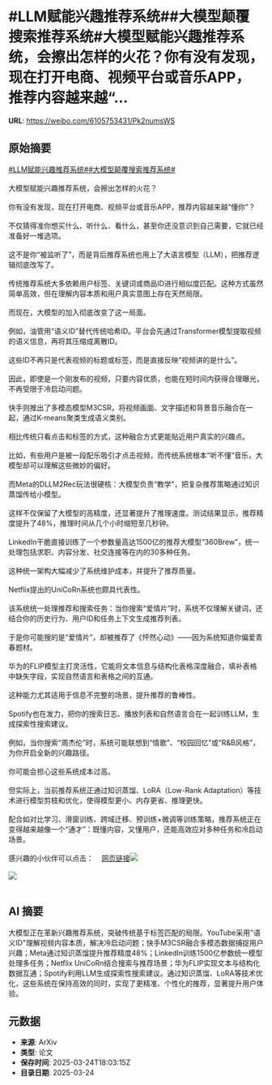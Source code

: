 # #LLM赋能兴趣推荐系统##大模型颠覆搜索推荐系统#大模型赋能兴趣推荐系统，会擦出怎样的火花？你有没有发现，现在打开电商、视频平台或音乐APP，推荐内容越来越“...

**URL**: https://weibo.com/6105753431/Pk2numsWS

## 原始摘要

<a href="https://m.weibo.cn/search?containerid=231522type%3D1%26t%3D10%26q%3D%23LLM%E8%B5%8B%E8%83%BD%E5%85%B4%E8%B6%A3%E6%8E%A8%E8%8D%90%E7%B3%BB%E7%BB%9F%23&amp;extparam=%23LLM%E8%B5%8B%E8%83%BD%E5%85%B4%E8%B6%A3%E6%8E%A8%E8%8D%90%E7%B3%BB%E7%BB%9F%23" data-hide=""><span class="surl-text">#LLM赋能兴趣推荐系统#</span></a><a href="https://m.weibo.cn/search?containerid=231522type%3D1%26t%3D10%26q%3D%23%E5%A4%A7%E6%A8%A1%E5%9E%8B%E9%A2%A0%E8%A6%86%E6%90%9C%E7%B4%A2%E6%8E%A8%E8%8D%90%E7%B3%BB%E7%BB%9F%23&amp;extparam=%23%E5%A4%A7%E6%A8%A1%E5%9E%8B%E9%A2%A0%E8%A6%86%E6%90%9C%E7%B4%A2%E6%8E%A8%E8%8D%90%E7%B3%BB%E7%BB%9F%23" data-hide=""><span class="surl-text">#大模型颠覆搜索推荐系统#</span></a><br><br>大模型赋能兴趣推荐系统，会擦出怎样的火花？<br><br>你有没有发现，现在打开电商、视频平台或音乐APP，推荐内容越来越“懂你”？<br><br>不仅猜得准你想买什么、听什么、看什么，甚至你还没意识到自己需要，它就已经准备好一堆选项。<br><br>这不是你“被监听了”，而是背后推荐系统也用上了大语言模型（LLM），把推荐逻辑彻底改写了。<br><br>传统推荐系统大多依赖用户标签、关键词或商品ID进行相似度匹配。这种方式虽然简单高效，但在理解内容本质和用户真实意图上存在天然局限。<br><br>而现在，大模型的加入彻底改变了这一局面。<br><br>例如，油管用“语义ID”替代传统哈希ID。平台会先通过Transformer模型提取视频的语义信息，再将其压缩成离散ID。<br><br>这些ID不再只是代表视频的标题或标签，而是直接反映“视频讲的是什么”。<br><br>因此，即使是一个刚发布的视频，只要内容优质，也能在短时间内获得合理曝光，不再受限于冷启动问题。<br><br>快手则推出了多模态模型M3CSR，将视频画面、文字描述和背景音乐融合在一起，通过K-means聚类生成语义类别。<br><br>相比传统只看点击和标签的方式，这种融合方式更能贴近用户真实的兴趣点。<br><br>比如，有些用户是被一段配乐吸引才点击视频，而传统系统根本“听不懂”音乐，大模型却可以理解这些微妙的偏好。<br><br>而Meta的DLLM2Rec玩法很硬核：大模型负责“教学”，把复杂推荐策略通过知识蒸馏传给小模型。<br><br>这样不仅保留了大模型的高精度，还显著提升了推理速度。测试结果显示，推荐精度提升了48%，推理时间从几个小时缩短至几秒钟。<br><br>LinkedIn干脆直接训练了一个参数量高达1500亿的推荐大模型“360Brew”，统一处理包括求职、内容分发、社交连接等在内的30多种任务。<br><br>这种统一架构大幅减少了系统维护成本，并提升了推荐质量。<br><br>Netflix提出的UniCoRn系统也颇具代表性。<br><br>该系统统一处理推荐和搜索任务：当你搜索“爱情片”时，系统不仅理解关键词，还结合你的历史行为、用户ID和任务上下文生成推荐列表。<br><br>于是你可能搜的是“爱情片”，却被推荐了《怦然心动》——因为系统知道你偏爱青春题材。<br><br>华为的FLIP模型主打灵活性，它能将文本信息与结构化表格深度融合，填补表格中缺失字段，实现自然语言和表格之间的互通。<br><br>这种能力尤其适用于信息不完整的场景，提升推荐的鲁棒性。<br><br>Spotify也在发力，把你的搜索日志、播放列表和自然语言合在一起训练LLM，生成探索性搜索建议。<br><br>例如，当你搜索“周杰伦”时，系统可能联想到“情歌”、“校园回忆”或“R&amp;B风格”，为你开启全新的兴趣路径。<br><br>你可能会担心这些系统成本过高。<br><br>但实际上，当前推荐系统正通过知识蒸馏、LoRA（Low-Rank Adaptation）等技术进行模型剪枝和优化，使得模型更小、内存更省、推理更快。<br><br>配合如对比学习、滑窗训练、跨域迁移、预训练+微调等训练策略，推荐系统正在变得越来越像一个“通才”：既懂内容，又懂用户，还能高效应对多种任务和冷启动场景。<br><br>感兴趣的小伙伴可以点击：<a href="https://weibo.cn/sinaurl?u=https%3A%2F%2Feugeneyan.com%2Fwriting%2Frecsys-llm%2F" data-hide=""><span class="url-icon"><img style="width: 1rem;height: 1rem" src="https://h5.sinaimg.cn/upload/2015/09/25/3/timeline_card_small_web_default.png" referrerpolicy="no-referrer"></span><span class="surl-text">网页链接</span></a><img style="" src="https://tvax3.sinaimg.cn/large/006Fd7o3gy1hzs4ubhqafj30xc0scdwy.jpg" referrerpolicy="no-referrer"><br><br><img style="" src="https://tvax1.sinaimg.cn/large/006Fd7o3gy1hzs4ucan5zj30ta0vl47o.jpg" referrerpolicy="no-referrer"><br><br>

## AI 摘要

大模型正在革新兴趣推荐系统，突破传统基于标签匹配的局限。YouTube采用"语义ID"理解视频内容本质，解决冷启动问题；快手M3CSR融合多模态数据捕捉用户兴趣；Meta通过知识蒸馏提升推荐精度48%；LinkedIn训练1500亿参数统一模型处理多任务；Netflix UniCoRn结合搜索与推荐场景；华为FLIP实现文本与结构化数据互通；Spotify利用LLM生成探索性搜索建议。通过知识蒸馏、LoRA等技术优化，这些系统在保持高效的同时，实现了更精准、个性化的推荐，显著提升用户体验。

## 元数据

- **来源**: ArXiv
- **类型**: 论文
- **保存时间**: 2025-03-24T18:03:15Z
- **目录日期**: 2025-03-24
